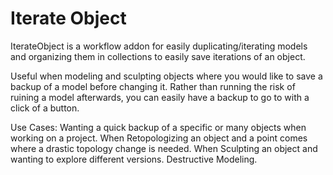 # Iterate Object
IterateObject is a workflow addon for easily duplicating/iterating models and organizing them in collections to easily save iterations of an object.

Useful when modeling and sculpting objects where you would like to save a backup of a model before changing it. Rather than running the risk of ruining a model afterwards, you can easily have a backup to go to with a click of a button. 

Use Cases:
  Wanting a quick backup of a specific or many objects when working on a project.
  When Retopologizing an object and a point comes where a drastic topology change is needed.
  When Sculpting an object and wanting to explore different versions.
  Destructive Modeling.
   
  
